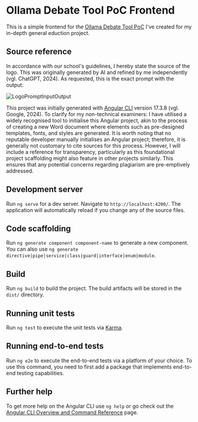 # Ollama Debate Tool PoC Frontend

This is a simple frontend for the [Ollama Debate Tool PoC](https://github.com/jzelAdmin2006/ollama-debate-PoC) I've created for my in-depth general eduction project.

## Source reference

In accordance with our school's guidelines, I hereby state the source of the logo. This was originally generated by AI and refined by me independently (vgl. ChatGPT, 2024). As requested, this is the exact prompt with the output:

![LogoPromptInputOutput](https://github.com/user-attachments/assets/ae911afe-37e8-4340-8e67-87eee621fb97)

This project was initially generated with [Angular CLI](https://github.com/angular/angular-cli) version 17.3.8 (vgl. Google, 2024). To clarify for my non-technical examiners: I have utilised a widely recognised tool to initialise this Angular project, akin to the process of creating a new Word document where elements such as pre-designed templates, fonts, and styles are generated. It is worth noting that no reputable developer manually initialises an Angular project; therefore, it is generally not customary to cite sources for this process. However, I will include a reference for transparency, particularly as this foundational project scaffolding might also feature in other projects similarly. This ensures that any potential concerns regarding plagiarism are pre-emptively addressed.

## Development server

Run `ng serve` for a dev server. Navigate to `http://localhost:4200/`. The application will automatically reload if you change any of the source files.

## Code scaffolding

Run `ng generate component component-name` to generate a new component. You can also use `ng generate directive|pipe|service|class|guard|interface|enum|module`.

## Build

Run `ng build` to build the project. The build artifacts will be stored in the `dist/` directory.

## Running unit tests

Run `ng test` to execute the unit tests via [Karma](https://karma-runner.github.io).

## Running end-to-end tests

Run `ng e2e` to execute the end-to-end tests via a platform of your choice. To use this command, you need to first add a package that implements end-to-end testing capabilities.

## Further help

To get more help on the Angular CLI use `ng help` or go check out the [Angular CLI Overview and Command Reference](https://angular.io/cli) page.
